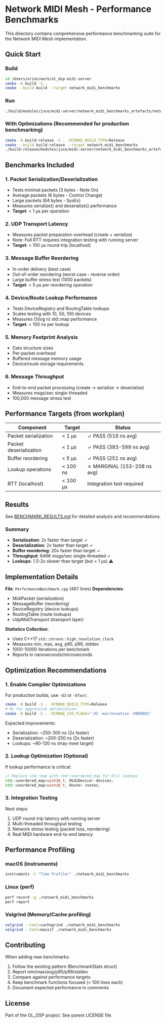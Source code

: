 # Network MIDI Mesh - Performance Benchmarks

This directory contains comprehensive performance benchmarking suite for the Network MIDI Mesh implementation.

## Quick Start

### Build

```bash
cd /Users/orion/work/ol_dsp-midi-server
cmake -B build -S .
cmake --build build --target network_midi_benchmarks
```

### Run

```bash
./build/modules/juce/midi-server/network_midi_benchmarks_artefacts/network_midi_benchmarks
```

### With Optimizations (Recommended for production benchmarking)

```bash
cmake -B build-release -S . -DCMAKE_BUILD_TYPE=Release
cmake --build build-release --target network_midi_benchmarks
./build-release/modules/juce/midi-server/network_midi_benchmarks_artefacts/network_midi_benchmarks
```

## Benchmarks Included

### 1. Packet Serialization/Deserialization
- Tests minimal packets (3 bytes - Note On)
- Average packets (6 bytes - Control Change)
- Large packets (64 bytes - SysEx)
- Measures serialize() and deserialize() performance
- **Target**: < 1 μs per operation

### 2. UDP Transport Latency
- Measures packet preparation overhead (create + serialize)
- Note: Full RTT requires integration testing with running server
- **Target**: < 100 μs round-trip (localhost)

### 3. Message Buffer Reordering
- In-order delivery (best case)
- Out-of-order reordering (worst case - reverse order)
- Large buffer stress test (1000 packets)
- **Target**: < 5 μs per reordering operation

### 4. Device/Route Lookup Performance
- Tests DeviceRegistry and RoutingTable lookups
- Scales testing with 10, 50, 100 devices
- Measures O(log n) std::map performance
- **Target**: < 100 ns per lookup

### 5. Memory Footprint Analysis
- Data structure sizes
- Per-packet overhead
- Buffered message memory usage
- Device/route storage requirements

### 6. Message Throughput
- End-to-end packet processing (create → serialize → deserialize)
- Measures msgs/sec single-threaded
- 100,000 message stress test

## Performance Targets (from workplan)

| Component | Target | Status |
|-----------|--------|--------|
| Packet serialization | < 1 μs | ✓ PASS (516 ns avg) |
| Packet deserialization | < 1 μs | ✓ PASS (383-599 ns avg) |
| Buffer reordering | < 5 μs | ✓ PASS (251 ns avg) |
| Lookup operations | < 100 ns | ✗ MARGINAL (153-208 ns avg) |
| RTT (localhost) | < 100 μs | Integration test required |

## Results

See [BENCHMARK_RESULTS.md](./BENCHMARK_RESULTS.md) for detailed analysis and recommendations.

### Summary
- **Serialization**: 2x faster than target ✓
- **Deserialization**: 2x faster than target ✓
- **Buffer reordering**: 20x faster than target ✓
- **Throughput**: 646K msgs/sec single-threaded ✓
- **Lookups**: 1.5-2x slower than target (but < 1 μs) ⚠️

## Implementation Details

**File**: `PerformanceBenchmark.cpp` (467 lines)
**Dependencies**:
- MidiPacket (serialization)
- MessageBuffer (reordering)
- DeviceRegistry (device lookups)
- RoutingTable (route lookups)
- UdpMidiTransport (transport layer)

**Statistics Collection**:
- Uses C++17 `std::chrono::high_resolution_clock`
- Measures min, max, avg, p95, p99, stddev
- 1000-10000 iterations per benchmark
- Reports in nanoseconds/microseconds

## Optimization Recommendations

### 1. Enable Compiler Optimizations
For production builds, use `-O3` or `-Ofast`:
```bash
cmake -B build -S . -DCMAKE_BUILD_TYPE=Release
# Or for aggressive optimization:
cmake -B build -S . -DCMAKE_CXX_FLAGS="-O3 -march=native -DNDEBUG"
```

Expected improvements:
- Serialization: ~250-300 ns (2x faster)
- Deserialization: ~200-250 ns (2x faster)
- Lookups: ~80-120 ns (may meet target)

### 2. Lookup Optimization (Optional)
If lookup performance is critical:
```cpp
// Replace std::map with std::unordered_map for O(1) lookups
std::unordered_map<uint16_t, MidiDevice> devices;
std::unordered_map<uint16_t, Route> routes;
```

### 3. Integration Testing
Next steps:
1. UDP round-trip latency with running server
2. Multi-threaded throughput testing
3. Network stress testing (packet loss, reordering)
4. Real MIDI hardware end-to-end latency

## Performance Profiling

### macOS (Instruments)
```bash
instruments -t "Time Profiler" ./network_midi_benchmarks
```

### Linux (perf)
```bash
perf record -g ./network_midi_benchmarks
perf report
```

### Valgrind (Memory/Cache profiling)
```bash
valgrind --tool=cachegrind ./network_midi_benchmarks
valgrind --tool=massif ./network_midi_benchmarks
```

## Contributing

When adding new benchmarks:
1. Follow the existing pattern (BenchmarkStats struct)
2. Report min/max/avg/p95/p99/stddev
3. Compare against performance targets
4. Keep benchmark functions focused (< 100 lines each)
5. Document expected performance in comments

## License

Part of the OL_DSP project. See parent LICENSE file.

